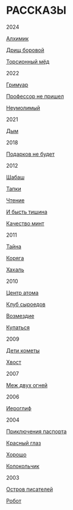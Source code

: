 # РАССКАЗЫ

2024

[Алхимик](https://raw.githubusercontent.com/psemiletov/prose/main/%D0%B0%D0%BB%D1%85%D0%B8%D0%BC%D0%B8%D0%BA.txt)

[Дрищ боровой](https://raw.githubusercontent.com/psemiletov/prose/main/%D0%B4%D1%80%D0%B8%D1%89.txt)

[Торсионный мёд](https://raw.githubusercontent.com/psemiletov/prose/main/%D1%82%D0%BE%D1%80%D1%81%D0%B8%D0%BE%D0%BD%D0%BD%D1%8B%D0%B9%20%D0%BC%D0%B5%D0%B4.txt)


2022

[Гримуар](https://raw.githubusercontent.com/psemiletov/prose/main/%D0%B3%D1%80%D0%B8%D0%BC%D1%83%D0%B0%D1%80.txt)

[Профессор не пришел](https://raw.githubusercontent.com/psemiletov/prose/main/%D0%BF%D1%80%D0%BE%D1%84%D0%B5%D1%81%D1%81%D0%BE%D1%80.txt)

[Неумолимый](https://raw.githubusercontent.com/psemiletov/prose/main/%D0%BD%D0%B5%D1%83%D0%BC%D0%BE%D0%BB%D0%B8%D0%BC%D1%8B%D0%B9.txt)

2021

[Дым](https://raw.githubusercontent.com/psemiletov/prose/main/%D0%B4%D1%8B%D0%BC.txt)

2018

[Подарков не будет](https://raw.githubusercontent.com/psemiletov/prose/main/%D0%BF%D0%BE%D0%B4%D0%B0%D1%80%D0%BA%D0%BE%D0%B2%20%D0%BD%D0%B5%20%D0%B1%D1%83%D0%B4%D0%B5%D1%82.txt)

2012

[Шабаш](https://raw.githubusercontent.com/psemiletov/prose/main/%D1%88%D0%B0%D0%B1%D0%B0%D1%88.txt)

[Тапки](https://raw.githubusercontent.com/psemiletov/prose/main/%D1%82%D0%B0%D0%BF%D0%BA%D0%B8.txt)

[Чтение](https://raw.githubusercontent.com/psemiletov/prose/main/%D1%87%D1%82%D0%B5%D0%BD%D0%B8%D0%B5.txt)

[И бысть тишина](https://raw.githubusercontent.com/psemiletov/prose/main/%D0%B8%20%D0%B1%D1%8B%D1%81%D1%82%D1%8C%20%D1%82%D0%B8%D1%88%D0%B8%D0%BD%D0%B0.txt)

[Качество минт](https://raw.githubusercontent.com/psemiletov/prose/main/%D0%BA%D0%B0%D1%87%D0%B5%D1%81%D1%82%D0%B2%D0%BE%20%D0%BC%D0%B8%D0%BD%D1%82.txt)

2011

[Тайна](https://github.com/psemiletov/prose/blob/main/%D1%82%D0%B0%D0%B9%D0%BD%D0%B0.txt)

[Коряга](https://raw.githubusercontent.com/psemiletov/prose/main/%D0%BA%D0%BE%D1%80%D1%8F%D0%B3%D0%B0.txt)

[Хахаль](https://github.com/psemiletov/prose/blob/main/%D1%85%D0%B0%D1%85%D0%B0%D0%BB%D1%8C.txt)

2010

[Центр атома](https://raw.githubusercontent.com/psemiletov/prose/main/%D1%86%D0%B5%D0%BD%D1%82%D1%80%20%D0%B0%D1%82%D0%BE%D0%BC%D0%B0.txt)

[Клуб сыроедов](https://raw.githubusercontent.com/psemiletov/prose/main/%D0%BA%D0%BB%D1%83%D0%B1%20%D1%81%D1%8B%D1%80%D0%BE%D0%B5%D0%B4%D0%BE%D0%B2.txt)

[Возмездие](https://raw.githubusercontent.com/psemiletov/prose/main/%D0%B2%D0%BE%D0%B7%D0%BC%D0%B5%D0%B7%D0%B4%D0%B8%D0%B5.txt)

[Купаться](https://raw.githubusercontent.com/psemiletov/prose/main/%D0%BA%D1%83%D0%BF%D0%B0%D1%82%D1%8C%D1%81%D1%8F.txt)

2009

[Дети кометы](https://raw.githubusercontent.com/psemiletov/prose/main/%D0%B4%D0%B5%D1%82%D0%B8%20%D0%BA%D0%BE%D0%BC%D0%B5%D1%82%D1%8B.txt)

[Хвост](https://raw.githubusercontent.com/psemiletov/prose/main/%D1%85%D0%B2%D0%BE%D1%81%D1%82.txt)


2007

[Меж двух огней](https://github.com/psemiletov/prose/blob/main/%D0%BC%D0%B5%D0%B6%20%D0%B4%D0%B2%D1%83%D1%85%20%D0%BE%D0%B3%D0%BD%D0%B5%D0%B9.txt)

2006

[Иероглиф](https://raw.githubusercontent.com/psemiletov/prose/main/%D0%B8%D0%B5%D1%80%D0%BE%D0%B3%D0%BB%D0%B8%D1%84.txt)

2004

[Приключения паспорта](https://raw.githubusercontent.com/psemiletov/prose/main/%D0%BF%D1%80%D0%B8%D0%BA%D0%BB%D1%8E%D1%87%D0%B5%D0%BD%D0%B8%D1%8F%20%D0%BF%D0%B0%D1%81%D0%BF%D0%BE%D1%80%D1%82%D0%B0.txt)

[Красный глаз](https://raw.githubusercontent.com/psemiletov/prose/main/%D0%BA%D1%80%D0%B0%D1%81%D0%BD%D1%8B%D0%B9%20%D0%B3%D0%BB%D0%B0%D0%B7.txt)

[Хорошо](https://raw.githubusercontent.com/psemiletov/prose/main/%D1%85%D0%BE%D1%80%D0%BE%D1%88%D0%BE.txt)

[Колокольчик](https://raw.githubusercontent.com/psemiletov/prose/main/%D0%BA%D0%BE%D0%BB%D0%BE%D0%BA%D0%BE%D0%BB%D1%8C%D1%87%D0%B8%D0%BA.txt)

2003

[Остров писателей](https://raw.githubusercontent.com/psemiletov/prose/main/%D0%BE%D1%81%D1%82%D1%80%D0%BE%D0%B2%20%D0%BF%D0%B8%D1%81%D0%B0%D1%82%D0%B5%D0%BB%D0%B5%D0%B9.txt)

[Робот](https://raw.githubusercontent.com/psemiletov/prose/main/%D1%80%D0%BE%D0%B1%D0%BE%D1%82.txt)